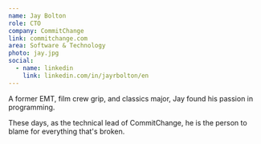```yaml
---
name: Jay Bolton
role: CTO
company: CommitChange
link: commitchange.com
area: Software & Technology
photo: jay.jpg
social:
  - name: linkedin
    link: linkedin.com/in/jayrbolton/en
---
```


A former EMT, film crew grip, and classics major, Jay found his passion in programming.

These days, as the technical lead of CommitChange, he is the person to blame for everything that's broken.

